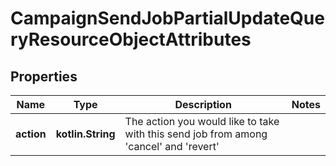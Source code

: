 
# CampaignSendJobPartialUpdateQueryResourceObjectAttributes

## Properties
| Name | Type | Description | Notes |
| ------------ | ------------- | ------------- | ------------- |
| **action** | **kotlin.String** | The action you would like to take with this send job from among &#39;cancel&#39; and &#39;revert&#39; |  |



